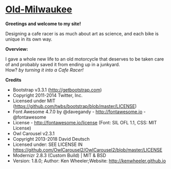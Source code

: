 # [Old-Milwaukee](https://kartik4042.github.io/Old-Milwaukee/)

**Greetings and welcome to my site!** 

Designing a cafe racer is as much about art as science, and each bike is unique in its own way.

**Overview:**

I gave a whole new life to an old motorcycle that deserves to be taken care of and probably saved it from ending up in a junkyard. <br>
                                           How? _by turning it into a Cafe Racer!_

**Credits**

* Bootstrap v3.3.1 (http://getbootstrap.com) 
* Copyright 2011-2014 Twitter, Inc.
* Licensed under MIT (https://github.com/twbs/bootstrap/blob/master/LICENSE)
* Font Awesome 4.7.0 by @davegandy - http://fontawesome.io - @fontawesome
* License - http://fontawesome.io/license (Font: SIL OFL 1.1, CSS: MIT License)
* Owl Carousel v2.3.1
* Copyright 2013-2018 David Deutsch
* Licensed under: SEE LICENSE IN https://github.com/OwlCarousel2/OwlCarousel2/blob/master/LICENSE
* Modernizr 2.8.3 (Custom Build) | MIT & BSD
* Version: 1.8.0; Author: Ken Wheeler;Website: http://kenwheeler.github.io
  
